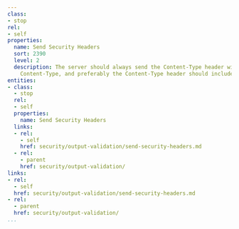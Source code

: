 ```yaml
---
class:
- stop
rel:
- self
properties:
  name: Send Security Headers
  sort: 2390
  level: 2
  description: The server should always send the Content-Type header with the correct
    Content-Type, and preferably the Content-Type header should include a charset.
entities:
- class:
  - stop
  rel:
  - self
  properties:
    name: Send Security Headers
  links:
  - rel:
    - self
    href: security/output-validation/send-security-headers.md
  - rel:
    - parent
    href: security/output-validation/
links:
- rel:
  - self
  href: security/output-validation/send-security-headers.md
- rel:
  - parent
  href: security/output-validation/
...
```


